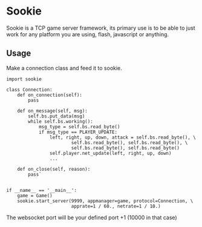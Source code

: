 # Sookie

Sookie is a TCP game server framework, its primary use is to be able to just work for any platform you are using, flash, javascript or anything.

## Usage
Make a connection class and feed it to sookie.

    import sookie

    class Connection:
        def on_connection(self):
            pass

        def on_message(self, msg):
            self.bs.put_data(msg)
            while self.bs.working():
                msg_type = self.bs.read_byte()
                if msg_type == PLAYER_UPDATE:
                    left, right, up, down, attack = self.bs.read_byte(), \
                            self.bs.read_byte(), self.bs.read_byte(), \
                            self.bs.read_byte(), self.bs.read_byte()
                    self.player.net_update(left, right, up, down)
                    ...

        def on_close(self, reason):
            pass`


    if __name__ == '__main__':
        game = Game()
        sookie.start_server(9999, appmanager=game, protocol=Connection, \
                            apprate=1 / 60., netrate=1 / 10.)

The websocket port will be your defined port +1 (10000 in that case)